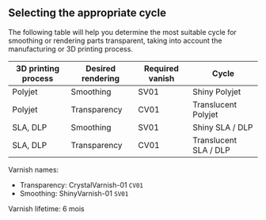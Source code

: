 ## Selecting the appropriate cycle

The following table will help you determine the most suitable cycle for smoothing or rendering parts transparent, taking into account the manufacturing or 3D printing process.

| **3D printing process** | **Desired rendering** | **Required vanish** | **Cycle** |
| ---------- | --------- | ------ | --------- |
| Polyjet | Smoothing | SV01 | Shiny Polyjet |
| Polyjet | Transparency | CV01 | Translucent Polyjet |
| SLA, DLP | Smoothing | SV01 | Shiny SLA / DLP |
| SLA, DLP | Transparency | CV01 | Translucent SLA / DLP |

Varnish names:

- Transparency: CrystalVarnish-01 `CV01`
- Smoothing: ShinyVarnish-01 `SV01`

Varnish lifetime: 6 mois
